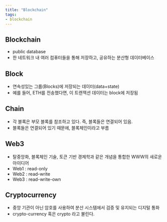 ```yaml
---
title: "Blockchain"
tags:
- blockchain
---
```


## Blockchain
-   public database
-   한 네트워크 내 여러 컴퓨터들을 통해 저장하고, 공유하는 분산형 데이터베이스

## Block
-   연속성있는 그룹(Blocks)에 저장되는 데이터(data+state)
-   예를 들어, ETH를 전송했다면, 이 트랜잭션 데이터는 block에 저장됨

## Chain
-   각 블록은 부모 블록를 참조하고 있다. 즉, 블록들은 연결되어 있음.
-   블록들은 연결되어 있기 때문에, 블록체인이라고 부름

## Web3
- 탈중앙화, 블록체인 기술, 토큰 기반 경제학과 같은 개념을 통합한 WWW의 새로운 아이디어
- Web1 : read-only
- Web2 : read-write
- Web3 : read-write-own

## Cryptocurrency
- 중앙 기관이 아닌 암호를 사용하여 분산 시스템에서 검증 및 유지되는 디지털 통화
- crypto-currency 혹은 crypto 라고 불린다.
